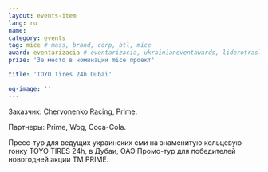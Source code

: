 ```yaml
---
layout: events-item
lang: ru
name: 
category: events
tag: mice # mass, brand, corp, btl, mice
award: eventarizacia # eventarizacia, ukrainianeventawards, liderotrasli
prize: '3е место в номинации mice проект'

title: 'TOYO Tires 24h Dubai'

og-image: ''
---
```


Заказчик: Chervonenko Racing, Prime.

Партнеры: Prime, Wog, Coca-Cola.

Пресс-тур для  ведущих украинских сми на знаменитую кольцевую гонку TOYO TIRES 24h, в Дубаи, ОАЭ
Промо-тур для  победителей новогодней акции ТМ PRIME.
